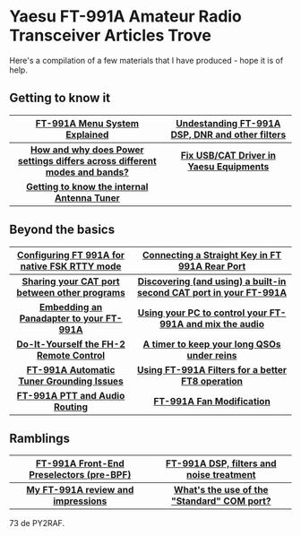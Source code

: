 # Yaesu FT-991A Amateur Radio Transceiver Articles Trove

Here's a compilation of a few materials that I have produced - hope it is of help.

## Getting to know it
| **[FT-991A Menu System Explained](https://github.com/rfrht/FT991A-PAT/wiki/appendix-ft-991-a-menu-settings)** | **[Undestanding FT-991A DSP, DNR and other filters](https://github.com/rfrht/FT-991A/wiki/FT-991A-DSP-and-DNR-performance)** |
| :---: | :---: |
| **[How and why does Power settings differs across different modes and bands?](https://github.com/rfrht/FT-991A/wiki/FT-991A-Power-Settings-across-Bands-and-Modes)** | **[Fix USB/CAT Driver in Yaesu Equipments](https://github.com/rfrht/FT-991A/wiki/Fix-USB-Driver-in-Yaesu-Equipments)** |
| **[Getting to know the internal Antenna Tuner](/rfrht/FT-991A/wiki/FT-991A-Antenna-Tuner-FAQ)** | |

## Beyond the basics
| [Configuring FT 991A for native FSK RTTY mode](https://github.com/rfrht/FT-991A/wiki/Configuring-FT-991A-for-native-FSK-RTTY-mode) | [Connecting a Straight Key in FT 991A Rear Port](https://github.com/rfrht/FT-991A/wiki/Connecting-a-Straight-Key-in-FT-991A-Rear-Port) |
| :---: | :---: |
| **[Sharing your CAT port between other programs](https://github.com/rfrht/FT991A-PAT/wiki/appendix-sharing-serial-port)** | **[Discovering (and using) a built-in second CAT port in your FT-991A](https://github.com/rfrht/FT-991A/wiki/Two-CAT-ports-in-FT-991A)** |
| **[Embedding an Panadapter to your FT-991A](https://github.com/rfrht/FT991A-PAT/tree/PAT-Light)** | **[Using your PC to control your FT-991A and mix the audio](https://github.com/rfrht/Voicemeeter-FT-991A)** |
| **[Do-It-Yourself the FH-2 Remote Control](https://github.com/rfrht/RFH-2)** | **[A timer to keep your long QSOs under reins](https://github.com/rfrht/Yaesu-OLED-TX-Timer)** |
| **[FT-991A Automatic Tuner Grounding Issues](https://github.com/rfrht/FT-991A/wiki/Poor-Grounding-in-FT-991A-Tuner-Unit)** | **[Using FT-991A Filters for a better FT8 operation](https://github.com/rfrht/FT-991A/wiki/Using-FT-991A-Filters-to-Improve-your-FT-8-Reception)** |
| [**FT-991A PTT and Audio Routing**](https://github.com/rfrht/FT-991A/wiki/FT-991A-Audio-routing-&-selection) | [**FT-991A Fan Modification**](https://github.com/rfrht/FT-991A/wiki/FT-991A-Fan-modification) |

## Ramblings
| [FT-991A Front-End Preselectors (pre-BPF)](https://github.com/rfrht/FT991A-PAT/wiki/appendix-preselector-rx-stage-characteristics) | [FT-991A DSP, filters and noise treatment](https://github.com/rfrht/FT-991A/wiki/Fix-USB-Driver-in-Yaesu-Equipments) |
| :---: | :---: |
| **[My FT-991A review and impressions](https://github.com/rfrht/FT-991A/wiki/Review-FT-991A)** | **[What's the use of the "Standard" COM port?](https://github.com/rfrht/FT-991A/wiki/The-Standard-COM-Port---what-is-that-and-its-use)** |

73 de PY2RAF.
